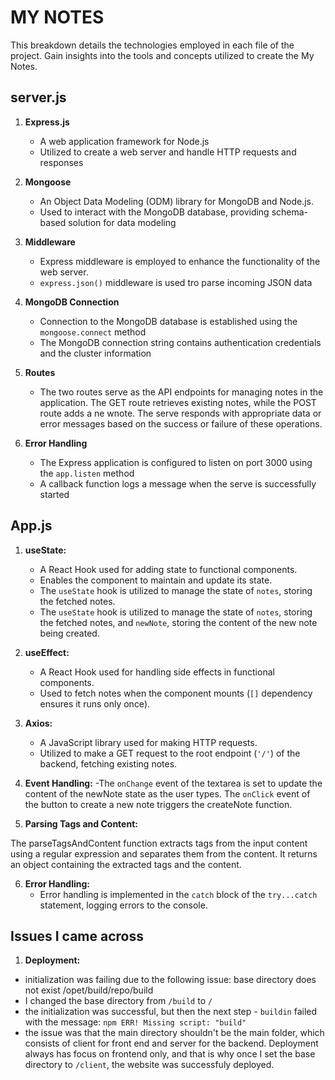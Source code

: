 # MY NOTES 

This breakdown details the technologies employed in each file of the project. Gain insights into the tools and concepts utilized to create the My Notes.

## server.js

1. **Express.js** 
    - A web application framework for Node.js
    - Utilized to create a web server and handle HTTP requests and responses 

2. **Mongoose**
    - An Object Data Modeling (ODM) library for MongoDB and Node.js. 
    - Used to interact with the MongoDB database, providing schema-based solution for data modeling 

3. **Middleware**
    - Express middleware is employed to enhance the functionality of the web server. 
    - `express.json()` middleware is used tro parse incoming JSON data 

4. **MongoDB Connection**
    - Connection to the MongoDB database is established using the `mongoose.connect` method 
    - The MongoDB connection string contains authentication credentials and the cluster information 
   
5. **Routes**
   - The two routes serve as the API endpoints for managing notes in the application. The GET route retrieves existing notes, while the POST route adds a ne wnote. The serve responds with appropriate data or error messages based on the success or failure of these operations. 

6. **Error Handling**
    - The Express application is configured to listen on port 3000 using the `app.listen` method 
    - A callback function logs a message when the serve is successfully started 


## App.js

1. **useState:**
   - A React Hook used for adding state to functional components.
   - Enables the component to maintain and update its state.
   - The `useState` hook is utilized to manage the state of `notes`, storing the fetched notes.
   - The `useState` hook is utilized to manage the state of `notes`, storing the fetched notes, and `newNote`, storing the content of the new note being created.

2. **useEffect:**
   - A React Hook used for handling side effects in functional components.
   - Used to fetch notes when the component mounts (`[]` dependency ensures it runs only once).

3. **Axios:**
   - A JavaScript library used for making HTTP requests.
   - Utilized to make a GET request to the root endpoint (`'/'`) of the backend, fetching existing notes.

4. **Event Handling:**
   -The `onChange` event of the textarea is set to update the content of the newNote state as the user types.
The `onClick` event of the button to create a new note triggers the createNote function.

5. **Parsing Tags and Content:**

The parseTagsAndContent function extracts tags from the input content using a regular expression and separates them from the content.
It returns an object containing the extracted tags and the content.

6. **Error Handling:**
   - Error handling is implemented in the `catch` block of the `try...catch` statement, logging errors to the console.


## Issues I came across 
1. **Deployment:**
-  initialization was failing due to the following issue: base directory does not exist /opet/build/repo/build
- I changed the base directory from `/build` to `/`
- the initialization was successful, but then the next step - `buildin` failed with the message: `npm ERR! Missing script: "build"`
- the issue was that the main directory shouldn't be the main folder, which consists of client for front end and server for the backend. Deployment always has focus on frontend only, and that is why once I set the base directory to `/client`, the website was successfuly deployed. 



